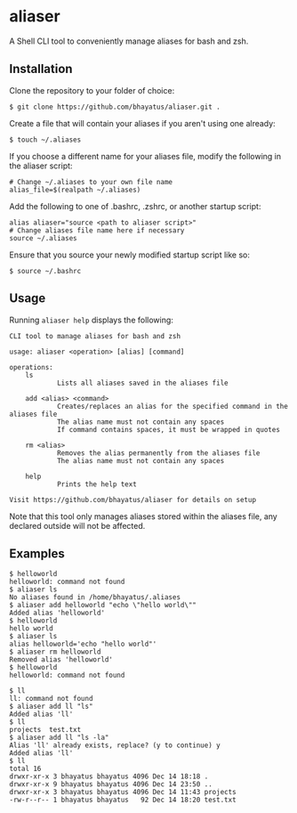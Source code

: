 # aliaser

A Shell CLI tool to conveniently manage aliases for bash and zsh.

## Installation
Clone the repository to your folder of choice:

    $ git clone https://github.com/bhayatus/aliaser.git .

Create a file that will contain your aliases if you aren't using one already:

    $ touch ~/.aliases

If you choose a different name for your aliases file, modify the following in the aliaser script:

    # Change ~/.aliases to your own file name
    alias_file=$(realpath ~/.aliases)

Add the following to one of .bashrc, .zshrc, or another startup script:

    alias aliaser="source <path to aliaser script>"
    # Change aliases file name here if necessary
    source ~/.aliases

Ensure that you source your newly modified startup script like so:

    $ source ~/.bashrc

## Usage
Running `aliaser help` displays the following:
    
    CLI tool to manage aliases for bash and zsh

    usage: aliaser <operation> [alias] [command]

    operations:
        ls
                Lists all aliases saved in the aliases file

        add <alias> <command>
                Creates/replaces an alias for the specified command in the aliases file
                The alias name must not contain any spaces
                If command contains spaces, it must be wrapped in quotes

        rm <alias>
                Removes the alias permanently from the aliases file
                The alias name must not contain any spaces

        help
                Prints the help text

    Visit https://github.com/bhayatus/aliaser for details on setup

Note that this tool only manages aliases stored within the aliases file, any declared outside will not be affected.

## Examples

    $ helloworld
    helloworld: command not found
    $ aliaser ls
    No aliases found in /home/bhayatus/.aliases
    $ aliaser add helloworld "echo \"hello world\""
    Added alias 'helloworld'
    $ helloworld
    hello world
    $ aliaser ls
    alias helloworld='echo "hello world"'
    $ aliaser rm helloworld
    Removed alias 'helloworld'
    $ helloworld
    helloworld: command not found

    $ ll
    ll: command not found
    $ aliaser add ll "ls"
    Added alias 'll'
    $ ll
    projects  test.txt
    $ aliaser add ll "ls -la"
    Alias 'll' already exists, replace? (y to continue) y
    Added alias 'll'
    $ ll
    total 16
    drwxr-xr-x 3 bhayatus bhayatus 4096 Dec 14 18:18 .
    drwxr-xr-x 9 bhayatus bhayatus 4096 Dec 14 23:50 ..
    drwxr-xr-x 3 bhayatus bhayatus 4096 Dec 14 11:43 projects
    -rw-r--r-- 1 bhayatus bhayatus   92 Dec 14 18:20 test.txt
